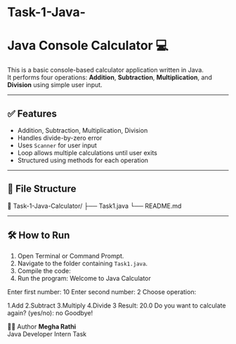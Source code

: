 # Task-1-Java-
# Java Console Calculator 💻

This is a basic console-based calculator application written in Java.  
It performs four operations: **Addition**, **Subtraction**, **Multiplication**, and **Division** using simple user input.

---

## ✅ Features
- Addition, Subtraction, Multiplication, Division
- Handles divide-by-zero error
- Uses `Scanner` for user input
- Loop allows multiple calculations until user exits
- Structured using methods for each operation

---

## 📂 File Structure

📁 Task-1-Java-Calculator/
├── Task1.java
└── README.md

---

## 🛠 How to Run

1. Open Terminal or Command Prompt.
2. Navigate to the folder containing `Task1.java`.
3. Compile the code:
4. Run the program:
   Welcome to Java Calculator

Enter first number: 10
Enter second number: 2
Choose operation:

1.Add
2.Subtract
3.Multiply
4.Divide
3
Result: 20.0
Do you want to calculate again? (yes/no): no
Goodbye!

👩‍💻 Author
**Megha Rathi**  
Java Developer Intern Task  

